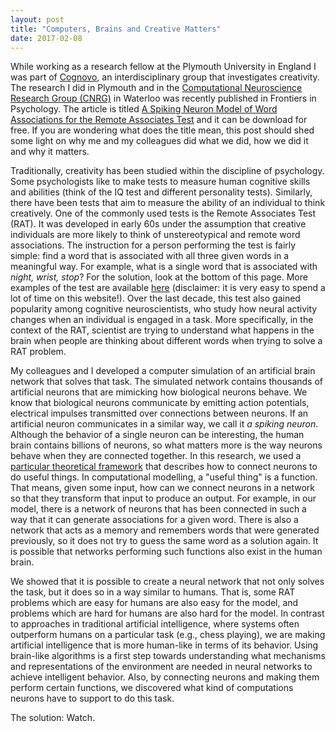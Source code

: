 ```yaml
---
layout: post
title: "Computers, Brains and Creative Matters"
date: 2017-02-08
---
```


While working as a research fellow at the Plymouth University in
England I was part of <a href="http://cognovo.eu/">Cognovo</a>, an interdisciplinary group that 
investigates creativity.
The research I did in Plymouth and in the <a
href="http://compneuro.uwaterloo.ca/">Computational Neuroscience Research Group
(CNRG)</a> in Waterloo was recently published in Frontiers in Psychology.
The article is titled
<a href="http://journal.frontiersin.org/article/10.3389/fpsyg.2017.00099">A Spiking Neuron Model of Word Associations for the Remote Associates Test</a> and it can be download for free.
If you are wondering what does the title mean, this post should shed some light on why me and my colleagues did what we did, how we did it and why it matters.

Traditionally, creativity has been studied within the discipline of psychology.
Some psychologists like to make tests to measure human cognitive skills and abilities (think of the IQ test and different personality tests). 
Similarly, there have been tests that aim to measure the ability of an individual to think creatively.
One of the commonly used tests is the Remote Associates Test (RAT). 
It was developed in early 60s under the assumption that creative individuals
are more likely to think of unstereotypical and remote word associations.
The instruction for a person performing the test is fairly simple: find a word that is associated with all three given
words in a meaningful way. For example, what is a single word that is associated with <i>night, wrist, stop</i>? For the solution, look at the bottom of this page.
More examples of the test are available <a href="https://www.remote-associates-test.com/"> here</a> (disclaimer: it is very easy to spend a lot of time on this website!).
Over the last decade, this test also gained popularity among cognitive neuroscientists, who study how neural activity changes when an individual is engaged in a task.
More specifically, in the context of the RAT, scientist are trying to understand what happens in the brain when people are thinking about different words when trying to solve a RAT problem.

My colleagues and I developed a computer simulation of an artificial brain network that
solves that task.
The simulated network contains thousands of artificial neurons that are mimicking how biological neurons behave.
We know that biological neurons communicate by emitting action potentials, electrical impulses transmitted over connections between neurons.
If an artificial neuron communicates in a similar way, we call it <i>a spiking neuron</i>.
Although the behavior of a single neuron can be interesting, the human brain
contains billions of neurons, so what matters more is the way neurons behave when they are connected together.
In this research, we used a <a href="http://compneuro.uwaterloo.ca/research/nef.html">particular theoretical framework</a> that describes how to connect neurons to do useful things.
In computational modelling, a "useful thing" is a function.
That means, given some input, how can we connect neurons in a network so that they transform that input to produce an
output.
For example, in our model, there is a network of neurons that has been connected in such a way that it can generate associations for a given word. There is also a network that acts as a memory and remembers words that were generated previously, so it does not try to guess the same word as a solution again.
It is possible that networks performing such functions also exist in the human brain.

We showed that it is possible to create a neural network that not only solves the task,
but it does so in a way similar to humans.
That is, some RAT problems which are easy for humans are also easy for the
model, and problems which are hard for humans are also hard for the model.
In contrast to approaches in traditional artificial intelligence, where systems
often outperform humans on a particular task
(e.g., chess playing), we are making artificial intelligence that
is more human-like in terms of its behavior.
Using brain-like algorithms is a first step towards understanding what
mechanisms and representations of the environment are needed in neural networks to achieve
intelligent behavior.
Also, by connecting neurons and making them perform certain functions, we discovered
what kind of computations neurons have to support to do this task.


The solution: Watch.
